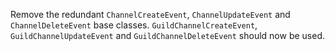 Remove the redundant `ChannelCreateEvent`, `ChannelUpdateEvent` and `ChannelDeleteEvent` base classes.
`GuildChannelCreateEvent`, `GuildChannelUpdateEvent` and `GuildChannelDeleteEvent` should now be used.
